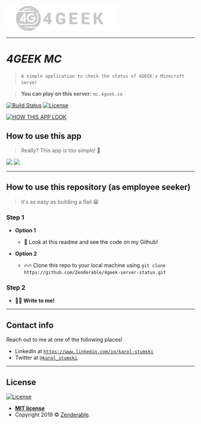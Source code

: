
<a href="http://4geek.co/"><img src="https://github.com/Zenderable/4geek-server-status/blob/master/images/logo.png?raw=true&s=200" title="4GEEK" alt="4GEEK page" width="300"></a>

---
# ***4GEEK MC***
> `A simple application to check the status of 4GEEK's Minecraft server`

> **You can play on this server:** `mc.4geek.co`

[![Build Status](https://travis-ci.org/Zenderable/4geek-server-status.svg?branch=master)](https://travis-ci.org/Zenderable/4geek-server-status.svg?branch=master)  [![License](http://img.shields.io/:license-mit-blue.svg?style=flat)](https://karol-stumski.mit-license.org/)


[![HOW THIS APP LOOK](https://i.imgur.com/9tJZFc4.png)]()


## How to use this app

> Really? This app is too simple! 🤫

<img src="https://i.imgur.com/eP9Z0eY.gif" width="250">
<img src="https://thumbs.gfycat.com/CelebratedWhiteLcont-size_restricted.gif" width="250">


---

## How to use this repository (as employee seeker)

> it's as easy as building a flail 😁

### Step 1

- **Option 1**
    - 👀 Look at this readme and see the code on my Github!

- **Option 2**
    - 🔥🔥 Clone this repo to your local machine using `git clone https://github.com/Zenderable/4geek-server-status.git`

### Step 2

- 📩📱 **Write to me!**

---

## Contact info

Reach out to me at one of the following places!

- LinkedIn at <a href="https://www.linkedin.com/in/karol-stumski/" target="_blank">`https://www.linkedin.com/in/karol-stumski`</a>
- Twitter at <a href="https://twitter.com/karol_stumski" target="_blank">`@karol_stumski`</a>

---
## License

[![License](http://img.shields.io/:license-mit-blue.svg?style=flat-square)](https://karol-stumski.mit-license.org/)

- **[MIT license](https://karol-stumski.mit-license.org/)**
- Copyright 2019 © <a href="zenderable.github.io" target="_blank">Zenderable</a>.
